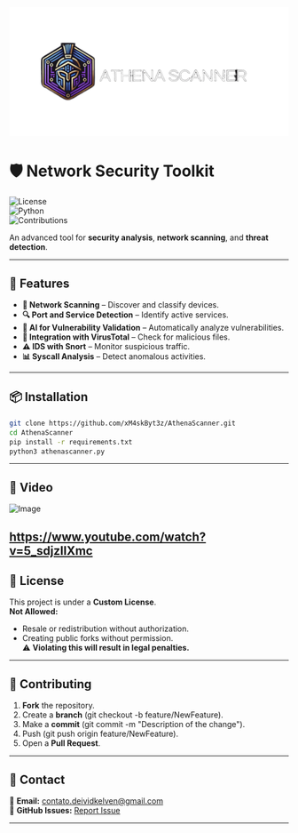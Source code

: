 <p align="center">
  <img src="https://github.com/xM4skByt3z/Gifs/blob/main/AthenaScannerLogo.png" alt="Network Security Toolkit" width="1000">
</p>

# 🛡️ Network Security Toolkit  

![License](https://img.shields.io/badge/license-Custom-blue)  
![Python](https://img.shields.io/badge/python-3.8%2B-blue)  
![Contributions](https://img.shields.io/badge/contributions-welcome-brightgreen)  

An advanced tool for **security analysis**, **network scanning**, and **threat detection**.  

---

## 🚀 Features  

- **📡 Network Scanning** – Discover and classify devices.  
- **🔍 Port and Service Detection** – Identify active services.  
- **🧠 AI for Vulnerability Validation** – Automatically analyze vulnerabilities.  
- **🛑 Integration with VirusTotal** – Check for malicious files.  
- **⚠️ IDS with Snort** – Monitor suspicious traffic.  
- **📊 Syscall Analysis** – Detect anomalous activities.  

---

## 📦 Installation  

```bash
git clone https://github.com/xM4skByt3z/AthenaScanner.git
cd AthenaScanner
pip install -r requirements.txt
python3 athenascanner.py
```
---

## 🎥 Video   
![Image](https://github.com/user-attachments/assets/fdc61e9b-84fa-4962-adf2-172d38bbc96e)
## https://www.youtube.com/watch?v=5_sdjzIlXmc
## 📄 License  

This project is under a **Custom License**.  
**Not Allowed:**  
- Resale or redistribution without authorization.
- Creating public forks without permission.  
⚠ **Violating this will result in legal penalties.**  

---


## 🤝 Contributing  

1. **Fork** the repository. 
2. Create a **branch** (git checkout -b feature/NewFeature).  
3. Make a **commit** (git commit -m "Description of the change").  
4. Push (git push origin feature/NewFeature).  
5. Open a **Pull Request**.  

---

## 📧 Contact  

📩 **Email:** contato.deividkelven@gmail.com  
💬 **GitHub Issues:** [Report Issue](https://github.com/seuusuario/network-security-toolkit/issues)  

---
